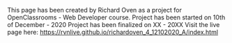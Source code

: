 This page has been created by Richard Oven as a project for OpenClassrooms - Web Developer course. Project has been started on 10th of December - 2020 Project has been finalized on XX - 20XX Visit the live page here: https://rvnlive.github.io/richardoven_4_12102020_A/index.html
